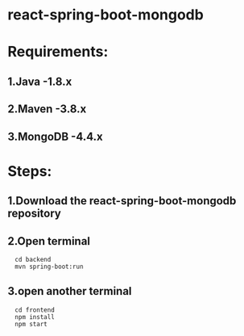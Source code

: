 # react-spring-boot-mongodb
# Requirements:
  ## 1.Java -1.8.x
  ## 2.Maven -3.8.x
  ## 3.MongoDB -4.4.x
# Steps:
 ## 1.Download the react-spring-boot-mongodb repository
 ## 2.Open terminal
      cd backend
      mvn spring-boot:run
 ## 3.open another terminal
      cd frontend
      npm install 
      npm start
    
